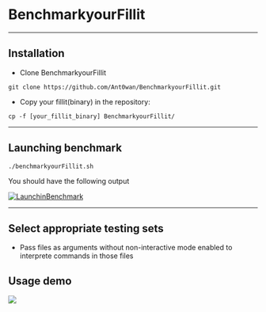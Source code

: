 # BenchmarkyourFillit

---

## Installation

- Clone BenchmarkyourFillit

```shell=
git clone https://github.com/Ant0wan/BenchmarkyourFillit.git
```

- Copy your fillit(binary) in the repository:

```shell=
cp -f [your_fillit_binary] BenchmarkyourFillit/
```

---

## Launching benchmark

```shell=
./benchmarkyourFillit.sh
```

You should have the following output

[![LaunchinBenchmark](https://i.imgur.com/1XyUxwu.png)](i.imgur.com/1XyUxwu.png)

---

## Select appropriate testing sets

- Pass files as arguments without non-interactive mode enabled to interprete commands in those files

## Usage demo

<a href="https://asciinema.org/a/a9dNz7LOjWMecmT9RbcFXKvel" target="_blank"><img src="https://asciinema.org/a/a9dNz7LOjWMecmT9RbcFXKvel.svg" /></a>
